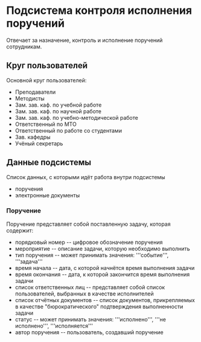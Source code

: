 # Подсистема контроля исполнения поручений

Отвечает за назначение, контроль и исполнение поручений сотрудникам.

## Круг пользователей

Основной круг пользователей:

* Преподаватели
* Методисты
* Зам. зав. каф. по учебной работе
* Зам. зав. каф. по научной работе
* Зам. зав. каф. по учебно-методической работе
* Ответственный по МТО
* Ответственный по работе со студентами
* Зав. кафедры
* Учёный секретарь

## Данные подсистемы

Список данных, с которыми идёт работа внутри подсистемы

* поручения
* электронные документы

### Поручение

Поручение представляет собой поставленную задачу, которая содержит:

* порядковый номер -- цифровое обозначение поручения
* мероприятие -- описание задачи, которую необходимо выполнить
* тип поручения -- может принимать значения:  '''событие''', '''задача'''
* время начала -- дата, с которой начнётся время выполнения задачи
* время окончания -- дата, к которой закончится время выполнения задачи
* список ответственных лиц -- представляет собой список пользователей, выбранных в качестве исполнителей
* список отчётных документов -- список документов, прикрепляемых в качестве "бюрократического" подтверждения выполненности задачи 
* статус -- может принимать значения: '''исполнено''', '''не исполнено''', '''исполняется'''
* автор поручения -- пользователь, создавший поручение